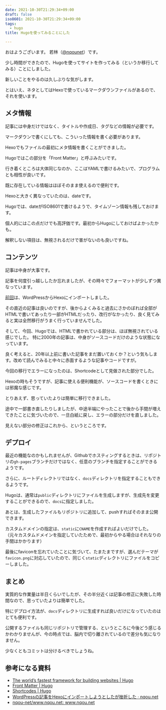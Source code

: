 ```yaml
---
date: 2021-10-30T21:29:34+09:00
draft: false
iso8601: 2021-10-30T21:29:34+09:00
tags:
  - hugo
title: Hugoを使ってみることにした

---
```


おはようございます。
若林（[@nqounet](https://twitter.com/nqounet)）です。

少し時間ができたので、Hugoを使ってサイトを作ってみる（というか移行してみる）ことにしました。

新しいことをやるのは久しぶりな気がします。

とはいえ、ネタとしてはHexoで使っているマークダウンファイルがあるので、それを使います。

## メタ情報

記事には中身だけではなく、タイトルや作成日、タグなどの情報が必要です。

マークダウンで書くにしても、こういった情報を書く必要があります。

Hexoでもファイルの最初にメタ情報を書くことができました。

Hugoではこの部分を「Front Matter」と呼ぶみたいです。

行き着くところは大体同じなのか、ここはYAMLで書けるみたいで、プログラムとも相性が良いです。

既に存在している情報はほぼそのまま使えるので便利です。

Hexoと大きく異なっていたのは、dateです。

Hugoでは、dateがISO8601で書けるようで、タイムゾーン情報も残しておけます。

個人的にはこの点だけでも高評価です。最初からHugoにしておけばよかったかも。

解釈しない項目は、無視されるだけで害がないのも良いですね。

## コンテンツ

記事は中身が大事です。

記事を何度引っ越ししたか忘れましたが、その時々でフォーマットが少しずつ異なっています。

[前回](/2017/09/23/220454/)は、WordPressからHexoにインポートしました。

その直近の記事は良いのですが、後からよくみると過去にさかのぼれば全部がHTMLで書いてあったり一部がHTMLだったり、改行がなかったり、良く見てみると実は全然移行がうまく行っていませんでした。

そして、今回、Hugoでは、HTMLで書かれている部分は、ほぼ無視されている感じでした。
特に2000年の記事は、中身がソースコードだけのような状態になっています。

良く考えると、20年以上前に書いた記事をまだ置いておくか？という気もします。改めて読んでみると中々に赤面するような記事やコードですが。

今回の移行でエラーになったのは、Shortcodeとして見做された部分でした。

Hexoの時もそうですが、記事に使える便利機能が、ソースコードを書くときには邪魔な感じです。

とりあえず、思っていたよりは簡単に移行できました。

途中で一部書き直したりしましたが、中途半端にやったことで後から手間が増えてきたことに気づいたので、一旦白紙に戻し、エラーの部分だけを直しました。

見えない部分の修正はこれから、というところです。

## デプロイ

最近の機能なのかもしれませんが、Githubでホスティングするときは、リポジトリの`gh-pages`ブランチだけではなく、任意のブランチを指定することができるようです。

さらに、ルートディレクトリではなく、`docs`ディレクトリを指定することもできるようです。

Hugoは、通常は`public`ディレクトリにファイルを生成しますが、生成先を変更することができるので、`docs`に指定しました。

あとは、生成したファイルもリポジトリに追加して、pushすればそのまま公開できます。

カスタムドメインの指定は、`static`に`CNAME`を作成すればよいだけでした。（元々カスタムドメインを指定していたためで、最初からやる場合はそれなりの手間はかかります）

最後にfaviconを忘れていたことに気づいて、たまたまですが、選んだテーマが`favicon.png`に対応していたので、同じく`static`ディレクトリにファイルをコピーしました。

## まとめ
実質的な作業量は半日くらいでしたが、その半分近くは記事の修正に失敗した時間なので、思っていたよりは簡単でした。

特にデプロイ方法が、`docs`ディレクトリに生成すれば良いだけになっていたのはとても便利です。

公開するファイルも同じリポジトリで管理する、というところに今後どう感じるかわかりませんが、今の時点では、脳内で切り離されているので差分も気になりません。

少なくともコミットは分けるべきでしょうね。

## 参考になる資料
- [The world’s fastest framework for building websites \| Hugo](https://gohugo.io/)
- [Front Matter \| Hugo](https://gohugo.io/content-management/front-matter/)
- [Shortcodes \| Hugo](https://gohugo.io/content-management/shortcodes/)
- [WordPressの記事をHexoにインポートしようとしたが挫折した · nqou\.net](/2017/09/23/220454/)
- [nqou\-net/www\.nqou\.net: www\.nqou\.net](https://github.com/nqou-net/www.nqou.net)